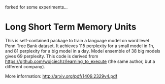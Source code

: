 forked for some experiments...

Long Short Term Memory Units
============================
This is self-contained package to train a language model on word level Penn Tree Bank dataset. 
It achieves 115 perplexity for a small model in 1h, and 81 perplexity for a big model in 
a day. Model ensemble of 38 big models gives 69 perplexity.
This code is derived from https://github.com/wojciechz/learning_to_execute (the same author, but 
a different company).


More information: http://arxiv.org/pdf/1409.2329v4.pdf
